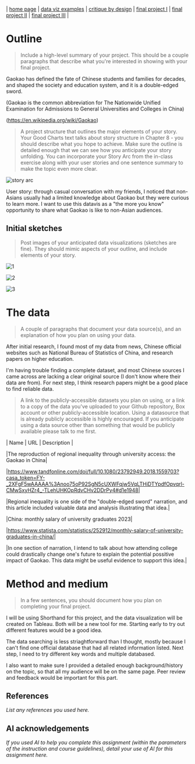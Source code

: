 | [home page](https://cmustudent.github.io/tswd-portfolio-templates/) | [data viz examples](dataviz-examples) | [critique by design](critique-by-design) | [final project I](final-project-part-one) | [final project II](final-project-part-two) | [final project III](final-project-part-three) |


# Outline
> Include a high-level summary of your project.  This should be a couple paragraphs that describe what you're interested in showing with your final project. 
 
Gaokao has defined the fate of Chinese students and families for decades, and shaped the society and education system, and it is a double-edged sword.

(Gaokao is the common abbreviation for The Nationwide Unified Examination for Admissions to General Universities and Colleges in China)

(https://en.wikipedia.org/wiki/Gaokao)

> A project structure that outlines the major elements of your story.  Your Good Charts text talks about story structure in Chapter 8 - you should describe what you hope to achieve.  Make sure the outline is detailed enough that we can see how you anticipate your story unfolding.  You can incorporate your Story Arc from the in-class exercise along with your user stories and one sentence summary to make the topic even more clear. 

![story arc](https://github.com/user-attachments/assets/dfea2465-23ca-4a20-a624-f82da7367b16)

User story: through casual conversation with my friends, I noticed that non-Asians usually had a limited knowledge about Gaokao but they were curious to learn more. I want to use this datavis as a "the more you know" opportunity to share what Gaokao is like to non-Asian audiences.

## Initial sketches
> Post images of your anticipated data visualizations (sketches are fine). They should mimic aspects of your outline, and include elements of your story.  

![1](https://github.com/user-attachments/assets/4ca388d8-e25c-49b9-8abe-2242b9e0260c)

![2](https://github.com/user-attachments/assets/cc76d153-fc41-4cad-b0f5-fc103b5e6d57)

![3](https://github.com/user-attachments/assets/d1c8f2a5-c182-408d-b324-9e4de5ffb93e)


# The data
> A couple of paragraphs that document your data source(s), and an explanation of how you plan on using your data. 

After initial research, I found most of my data from news, Chinese official websites such as National Bureau of Statistics of China, and research papers on higher education.

I'm having trouble finding a complete dataset, and most Chinese sources I came across are lacking a clear original source (I don't know where their data are from). For next step, I think research papers might be a good place to find reliable data.

> A link to the publicly-accessible datasets you plan on using, or a link to a copy of the data you've uploaded to your Github repository, Box account or other publicly-accessible location. Using a datasource that is already publicly accessible is highly encouraged.  If you anticipate using a data source other than something that would be publicly available please talk to me first. 

| Name | URL | Description |

|The reproduction of regional inequality through university access: the Gaokao in China|

|https://www.tandfonline.com/doi/full/10.1080/23792949.2018.1559703?casa_token=FY-_2XFgF5wAAAAA%3Anoo75oP92SgN5cUXWFqjw5VqLTHiDTYpdfOpvqrl-CMwSxyHZr4_-TLehUHKOpRdvCHv2DDrPy4#d1e1948|

|Regional inequality is one side of the "double-edged sword" narration, and this article included valuable data and analysis illustrating that idea.|



|China: monthly salary of university graduates 2023|

|https://www.statista.com/statistics/252912/monthly-salary-of-university-graduates-in-china/|

|In one section of narration, I intend to talk about how attending college could drastically change one's future to explain the potential possitive impact of Gaokao. This data might be useful evidence to support this idea.|


# Method and medium
> In a few sentences, you should document how you plan on completing your final project. 

I will be using Shorthand for this project, and the data visualization will be created on Tableau. Both will be a new tool for me. Starting early to try out different features would be a good idea.

The data searching is less striaghtforward than I thought, mostly because I can't find one official database that had all related information listed. Next step, I need to try different key words and multiple databased.

I also want to make sure I provided a detailed enough background/history on the topic, so that all my audience will be on the same page. Peer review and feedback would be important for this part.

## References
_List any references you used here._

## AI acknowledgements
_If you used AI to help you complete this assignment (within the parameters of the instruction and course guidelines), detail your use of AI for this assignment here._
